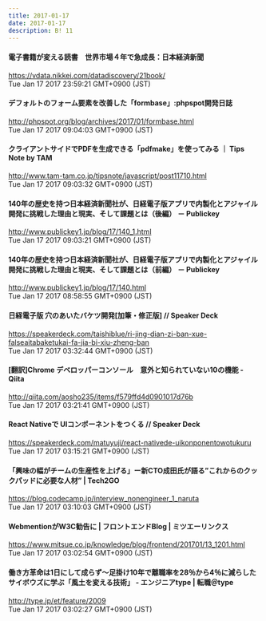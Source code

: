 ```yaml
---
title: 2017-01-17
date: 2017-01-17
description: B! 11
---
```


#### 電子書籍が変える読書　世界市場４年で急成長：日本経済新聞
https://vdata.nikkei.com/datadiscovery/21book/<br>
Tue Jan 17 2017 23:59:21 GMT+0900 (JST)<br>


#### デフォルトのフォーム要素を改善した「formbase」:phpspot開発日誌
http://phpspot.org/blog/archives/2017/01/formbase.html<br>
Tue Jan 17 2017 09:04:03 GMT+0900 (JST)<br>


#### クライアントサイドでPDFを生成できる「pdfmake」を使ってみる ｜ Tips Note by TAM
http://www.tam-tam.co.jp/tipsnote/javascript/post11710.html<br>
Tue Jan 17 2017 09:03:32 GMT+0900 (JST)<br>


#### 140年の歴史を持つ日本経済新聞社が、日経電子版アプリで内製化とアジャイル開発に挑戦した理由と現実、そして課題とは（後編） － Publickey
http://www.publickey1.jp/blog/17/140_1.html<br>
Tue Jan 17 2017 09:03:21 GMT+0900 (JST)<br>


#### 140年の歴史を持つ日本経済新聞社が、日経電子版アプリで内製化とアジャイル開発に挑戦した理由と現実、そして課題とは（前編） － Publickey
http://www.publickey1.jp/blog/17/140.html<br>
Tue Jan 17 2017 08:58:55 GMT+0900 (JST)<br>


#### 日経電子版 穴のあいたバケツ開発[加筆・修正版] // Speaker Deck
https://speakerdeck.com/taishiblue/ri-jing-dian-zi-ban-xue-falseaitabaketukai-fa-jia-bi-xiu-zheng-ban<br>
Tue Jan 17 2017 03:32:44 GMT+0900 (JST)<br>


#### [翻訳]Chrome デベロッパーコンソール　意外と知られていない10の機能 - Qiita
http://qiita.com/aosho235/items/f579ffd4d0901017d76b<br>
Tue Jan 17 2017 03:21:41 GMT+0900 (JST)<br>


#### React Nativeで UIコンポーネントをつくる // Speaker Deck
https://speakerdeck.com/matuyuji/react-nativede-uikonponentowotukuru<br>
Tue Jan 17 2017 03:15:21 GMT+0900 (JST)<br>


#### 「興味の幅がチームの生産性を上げる」ー新CTO成田氏が語る”これからのクックパッドに必要な人材” | Tech2GO
https://blog.codecamp.jp/interview_nonengineer_1_naruta<br>
Tue Jan 17 2017 03:10:03 GMT+0900 (JST)<br>


#### WebmentionがW3C勧告に | フロントエンドBlog | ミツエーリンクス
https://www.mitsue.co.jp/knowledge/blog/frontend/201701/13_1201.html<br>
Tue Jan 17 2017 03:02:54 GMT+0900 (JST)<br>


#### 働き方革命は1日にして成らず～足掛け10年で離職率を28％から4％に減らしたサイボウズに学ぶ「風土を変える技術」 - エンジニアtype | 転職＠type
http://type.jp/et/feature/2009<br>
Tue Jan 17 2017 03:02:27 GMT+0900 (JST)<br>


